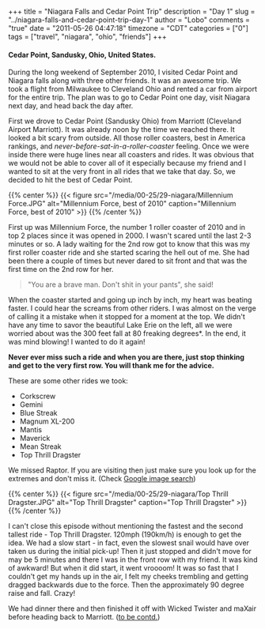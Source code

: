 +++
title = "Niagara Falls and Cedar Point Trip"
description = "Day 1"
slug = "../niagara-falls-and-cedar-point-trip-day-1"
author = "Lobo"
comments = "true"
date = "2011-05-26 04:47:18"
timezone = "CDT"
categories = ["0"]
tags = ["travel", "niagara", "ohio", "friends"]
+++

#### Cedar Point, Sandusky, Ohio, United States.

During the long weekend of September 2010, I visited Cedar Point and Niagara falls along with three other friends. It was an awesome trip. We took a flight from Milwaukee to Cleveland Ohio and rented a car from airport for the entire trip. The plan was to go to Cedar Point one day, visit Niagara next day, and head back the day after.

First we drove to Cedar Point (Sandusky Ohio) from Marriott (Cleveland Airport Marriott). It was already noon by the time we reached there. It looked a bit scary from outside. All those roller coasters, best in America rankings, and *never-before-sat-in-a-roller-coaster* feeling. Once we were inside there were huge lines near all coasters and rides. It was obvious that we would not be able to cover all of it especially because my friend and I wanted to sit at the very front in all rides that we take that day. So, we decided to hit the best of Cedar Point.

{{% center %}}
{{< figure src="/media/00-25/29-niagara/Millennium Force.JPG" alt="Millennium Force, best of 2010" caption="Millennium Force, best of 2010" >}}
{{% /center %}}

First up was  Millennium Force, the number 1 roller coaster of 2010 and in top 2 places since it was opened in 2000. I wasn't scared until the last 2-3 minutes or so. A lady waiting for the 2nd row got to know that this was my first roller coaster ride and she started scaring the hell out of me. She had been there a couple of times but never dared to sit front and that was the first time on the 2nd row for her.

> "You are a brave man. Don't shit in your pants", she said!

When the coaster started and going up inch by inch, my heart was beating faster. I could hear the screams from other  riders. I was almost on the verge of calling it a mistake when it stopped for a moment at the top. We didn't have any time to savor the beautiful Lake Erie on the left, all we were worried about was the 300 feet fall at 80 freaking degrees*. In the end, it was mind blowing! I wanted to do it again!

**Never ever miss such a ride and when you are there, just stop thinking and get to the very first row. You will thank me for the advice.**

These are some other rides we took:

- Corkscrew  
- Gemini  
- Blue Streak  
- Magnum XL-200  
- Mantis  
- Maverick  
- Mean Streak  
- Top Thrill Dragster  

We missed Raptor. If you are visiting then just make sure you look up for the extremes and don't miss it. (Check [Google image search](https://www.google.com/search?q=cedar+point+roller+coasters))

{{% center %}}
{{< figure src="/media/00-25/29-niagara/Top Thrill Dragster.JPG" alt="Top Thrill Dragster" caption="Top Thrill Dragster" >}}
{{% /center %}}

I can't close this episode without mentioning the fastest and the second tallest ride - Top Thrill Dragster. 120mph (190km/h) is enough to get the idea. We had a slow start - in fact, even the slowest snail would have over taken us during the initial pick-up! Then it just stopped and didn't move for may be 5 minutes and there I was in the front row with my friend. It was kind of awkward! But when it did start, it went vroooom! It was so fast that I couldn't get my hands up in the air, I felt my cheeks trembling and getting dragged backwards due to the force. Then the approximately 90 degree raise and fall. Crazy!

We had dinner there and then finished it off with Wicked Twister and maXair before heading back to Marriott. ([to be contd.](/blog/niagara-falls-and-cedar-point-trip-day-2))
